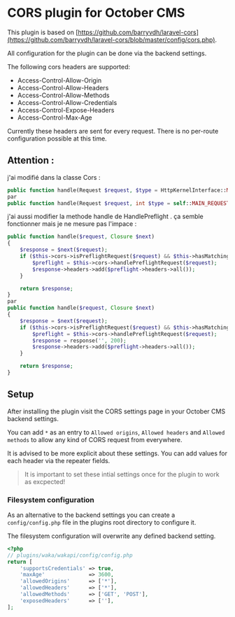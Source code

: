 # CORS plugin for October CMS

This plugin is based on [https://github.com/barryvdh/laravel-cors](https://github.com/barryvdh/laravel-cors/blob/master/config/cors.php).

All configuration for the plugin can be done via the backend settings.

The following cors headers are supported:

* Access-Control-Allow-Origin
* Access-Control-Allow-Headers
* Access-Control-Allow-Methods
* Access-Control-Allow-Credentials
* Access-Control-Expose-Headers
* Access-Control-Max-Age

Currently these headers are sent for every request. There is no per-route configuration possible at this time.

## Attention : 
j'ai modifié dans la classe Cors : 
```php
public function handle(Request $request, $type = HttpKernelInterface::MASTER_REQUEST, $catch = true)
par 
public function handle(Request $request, int $type = self::MAIN_REQUEST, bool $catch = true): Response
```
j'ai aussi modifier la methode handle de HandlePreflight . ça semble fonctionner mais je ne mesure pas l'impace : 
```php
public function handle($request, Closure $next)
{
    $response = $next($request);
    if ($this->cors->isPreflightRequest($request) && $this->hasMatchingCorsRoute($request)) {
        $preflight = $this->cors->handlePreflightRequest($request);
        $response->headers->add($preflight->headers->all());
    }

    return $response;
}
par 
public function handle($request, Closure $next)
{
    $response = $next($request);
    if ($this->cors->isPreflightRequest($request) && $this->hasMatchingCorsRoute($request)) {
        $preflight = $this->cors->handlePreflightRequest($request);
        $response = response('', 200);
        $response->headers->add($preflight->headers->all());
    }

    return $response;
}
```
## Setup

After installing the plugin visit the CORS settings page in your October CMS backend settings.

You can add `*` as an entry to `Allowed origins`, `Allowed headers` and `Allowed methods` to allow any kind of CORS request from everywhere.

It is advised to be more explicit about these settings. You can add values for each header via the repeater fields.

> It is important to set these intial settings once for the plugin to work as excpected!

### Filesystem configuration

As an alternative to the backend settings you can create a `config/config.php` file in the plugins root directory to configure it.

The filesystem configuration will overwrite any defined backend setting.

```php
<?php
// plugins/waka/wakapi/config/config.php
return [
    'supportsCredentials' => true,
    'maxAge'              => 3600,
    'allowedOrigins'      => ['*'],
    'allowedHeaders'      => ['*'],
    'allowedMethods'      => ['GET', 'POST'],
    'exposedHeaders'      => [''],
];
```